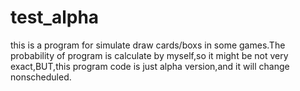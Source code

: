 # test_alpha
this is a program for simulate draw cards/boxs in some games.The probability of program is calculate by myself,so it might be not very exact,BUT,this program code is just alpha version,and it will change nonscheduled.
